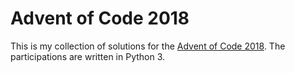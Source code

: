 # Advent of Code 2018

This is my collection of solutions for the [Advent of Code 2018](https://adventofcode.com/2018). The participations are written in Python 3.
